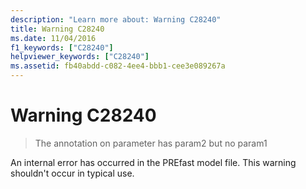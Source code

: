 ```yaml
---
description: "Learn more about: Warning C28240"
title: Warning C28240
ms.date: 11/04/2016
f1_keywords: ["C28240"]
helpviewer_keywords: ["C28240"]
ms.assetid: fb40abdd-c082-4ee4-bbb1-cee3e089267a
---
```

# Warning C28240

> The annotation on parameter has param2 but no param1

An internal error has occurred in the PREfast model file. This warning shouldn't occur in typical use.

